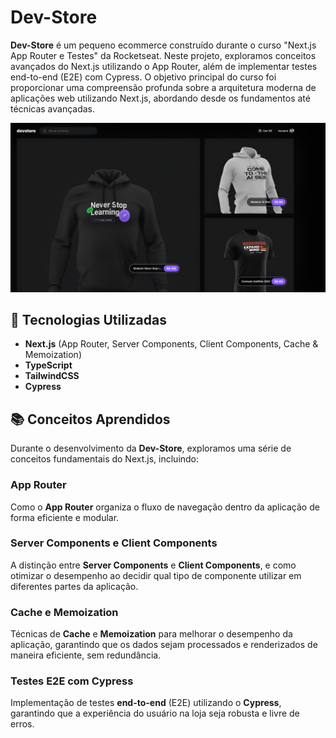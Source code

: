 # Dev-Store

**Dev-Store** é um pequeno ecommerce construído durante o curso "Next.js App Router e Testes" da Rocketseat. Neste projeto, exploramos conceitos avançados do Next.js utilizando o App Router, além de implementar testes end-to-end (E2E) com Cypress. O objetivo principal do curso foi proporcionar uma compreensão profunda sobre a arquitetura moderna de aplicações web utilizando Next.js, abordando desde os fundamentos até técnicas avançadas.

<div align="center">

  ![preview img](/dev-store.PNG)

</div>

## 🚀 Tecnologias Utilizadas

- **Next.js** (App Router, Server Components, Client Components, Cache & Memoization)
- **TypeScript**
- **TailwindCSS**
- **Cypress** 

## 📚 Conceitos Aprendidos

Durante o desenvolvimento da **Dev-Store**, exploramos uma série de conceitos fundamentais do Next.js, incluindo:

### App Router
Como o **App Router** organiza o fluxo de navegação dentro da aplicação de forma eficiente e modular.

### Server Components e Client Components
A distinção entre **Server Components** e **Client Components**, e como otimizar o desempenho ao decidir qual tipo de componente utilizar em diferentes partes da aplicação.

### Cache e Memoization
Técnicas de **Cache** e **Memoization** para melhorar o desempenho da aplicação, garantindo que os dados sejam processados e renderizados de maneira eficiente, sem redundância.

### Testes E2E com Cypress
Implementação de testes **end-to-end** (E2E) utilizando o **Cypress**, garantindo que a experiência do usuário na loja seja robusta e livre de erros.




